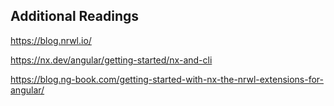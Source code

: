 ## Additional Readings

https://blog.nrwl.io/

https://nx.dev/angular/getting-started/nx-and-cli

https://blog.ng-book.com/getting-started-with-nx-the-nrwl-extensions-for-angular/
